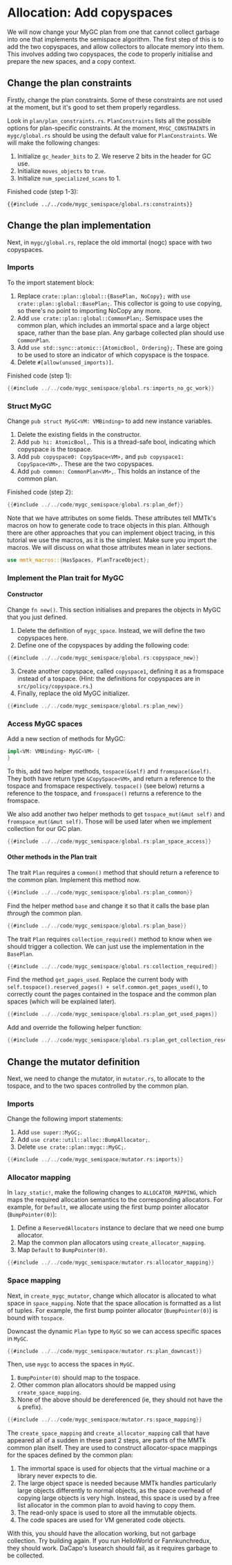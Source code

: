 # Allocation: Add copyspaces

We will now change your MyGC plan from one that cannot collect garbage
into one that implements the semispace algorithm. The first step of this
is to add the two copyspaces, and allow collectors to allocate memory 
into them. This involves adding two copyspaces, the code to properly initialise 
and prepare the new spaces, and a copy context.

## Change the plan constraints

Firstly, change the plan constraints. Some of these constraints are not used 
at the moment, but it's good to set them properly regardless.

Look in `plan/plan_constraints.rs`. `PlanConstraints` lists all the possible
options for plan-specific constraints. At the moment, `MYGC_CONSTRAINTS` in 
`mygc/global.rs` should be using the default value for `PlanConstraints`. 
We will make the following changes:

1. Initialize `gc_header_bits` to 2. We reserve 2 bits in the header for GC use.
1. Initialize `moves_objects` to `true`.
1. Initialize `num_specialized_scans` to 1.

Finished code (step 1-3):
```
{{#include ../../code/mygc_semispace/global.rs:constraints}}
```

## Change the plan implementation

Next, in `mygc/global.rs`, replace the old immortal (nogc) space with two 
copyspaces.

### Imports

To the import statement block:

   1. Replace `crate::plan::global::{BasePlan, NoCopy};` with 
   `use crate::plan::global::BasePlan;`. This collector is going to use 
   copying, so there's no point to importing NoCopy any more.
   2. Add `use crate::plan::global::CommonPlan;`. Semispace uses the common
   plan, which includes an immortal space and a large object space, rather 
   than the base plan. Any garbage collected plan should use `CommonPlan`.
   3. Add `use std::sync::atomic::{AtomicBool, Ordering};`. These are going 
   to be used to store an indicator of which copyspace is the tospace.
   4. Delete `#[allow(unused_imports)]`.

Finished code (step 1):
```rust
{{#include ../../code/mygc_semispace/global.rs:imports_no_gc_work}}
```

### Struct MyGC

Change `pub struct MyGC<VM: VMBinding>` to add new instance variables.

   1. Delete the existing fields in the constructor.
   2. Add `pub hi: AtomicBool,`. This is a thread-safe bool, indicating which 
   copyspace is the tospace.
   3. Add `pub copyspace0: CopySpace<VM>,` 
   and `pub copyspace1: CopySpace<VM>,`. These are the two copyspaces.
   4. Add `pub common: CommonPlan<VM>,`.
    This holds an instance of the common plan.

Finished code (step 2):
```rust
{{#include ../../code/mygc_semispace/global.rs:plan_def}}
```

Note that we have attributes on some fields. These attributes tell MMTk's macros on
how to generate code to trace objects in this plan. Although there are other approaches that
you can implement object tracing, in this tutorial we use the macros, as it is the simplest.
Make sure you import the macros. We will discuss on what those attributes mean in later sections.

```rust
use mmtk_macros::{HasSpaces, PlanTraceObject};
```

### Implement the Plan trait for MyGC

#### Constructor

Change `fn new()`. This section initialises and prepares the objects in MyGC 
that you just defined.

   1. Delete the definition of `mygc_space`. 
   Instead, we will define the two copyspaces here.
   2. Define one of the copyspaces by adding the following code: 
```rust
{{#include ../../code/mygc_semispace/global.rs:copyspace_new}}
```

   3. Create another copyspace, called `copyspace1`, defining it as a fromspace 
   instead of a tospace. (Hint: the definitions for 
   copyspaces are in `src/policy/copyspace.rs`.) 
   4. Finally, replace the old MyGC initializer.
```rust
{{#include ../../code/mygc_semispace/global.rs:plan_new}}
```

### Access MyGC spaces

Add a new section of methods for MyGC:

```rust
impl<VM: VMBinding> MyGC<VM> {
}
```

To this, add two helper methods, `tospace(&self)` 
and `fromspace(&self)`. They both have return type `&CopySpace<VM>`, 
and return a reference to the tospace and fromspace respectively. 
`tospace()` (see below) returns a reference to the tospace, 
and `fromspace()` returns a reference to the fromspace.

We also add another two helper methods to get `tospace_mut(&mut self)`
and `fromspace_mut(&mut self)`. Those will be used later when we implement
collection for our GC plan.

```rust
{{#include ../../code/mygc_semispace/global.rs:plan_space_access}}
```

#### Other methods in the Plan trait

The trait `Plan` requires a `common()` method that should return a 
reference to the common plan. Implement this method now.

```rust
{{#include ../../code/mygc_semispace/global.rs:plan_common}}
```

Find the helper method `base` and change it so that it calls the 
base plan *through* the common plan.

```rust
{{#include ../../code/mygc_semispace/global.rs:plan_base}}
```

The trait `Plan` requires `collection_required()` method to know when
we should trigger a collection. We can just use the implementation
in the `BasePlan`.

```rust
{{#include ../../code/mygc_semispace/global.rs:collection_required}}
```

Find the method `get_pages_used`. Replace the current body with 
`self.tospace().reserved_pages() + self.common.get_pages_used()`, to 
correctly count the pages contained in the tospace and the common plan 
spaces (which will be explained later).

```rust
{{#include ../../code/mygc_semispace/global.rs:plan_get_used_pages}}
```

Add and override the following helper function:

```rust
{{#include ../../code/mygc_semispace/global.rs:plan_get_collection_reserve}}
```

## Change the mutator definition

Next, we need to change the mutator, in `mutator.rs`, to allocate to the 
tospace, and to the two spaces controlled by the common plan. 

### Imports

Change the following import statements:
   1. Add `use super::MyGC;`.
   2. Add `use crate::util::alloc::BumpAllocator;`.
   3. Delete `use crate::plan::mygc::MyGC;`.

```rust
{{#include ../../code/mygc_semispace/mutator.rs:imports}}
```

### Allocator mapping

In `lazy_static!`, make the following changes to `ALLOCATOR_MAPPING`, 
which maps the required allocation semantics to the corresponding allocators. 
For example, for `Default`, we allocate using the first bump pointer allocator 
(`BumpPointer(0)`):
   1. Define a `ReservedAllocators` instance to declare that we need one bump allocator.
   2. Map the common plan allocators using `create_allocator_mapping`.
   3. Map `Default` to `BumpPointer(0)`.

```rust
{{#include ../../code/mygc_semispace/mutator.rs:allocator_mapping}}
```

### Space mapping

Next, in `create_mygc_mutator`, change which allocator is allocated to what 
space in `space_mapping`. Note that the space allocation is formatted as a list 
of tuples. For example, the first bump pointer allocator (`BumpPointer(0)`) is 
bound with `tospace`.

Downcast the dynamic `Plan` type to `MyGC` so we can access specific spaces in 
`MyGC`.

```rust
{{#include ../../code/mygc_semispace/mutator.rs:plan_downcast}}
```

Then, use `mygc` to access the spaces in `MyGC`.

   1. `BumpPointer(0)` should map to the tospace.
   2. Other common plan allocators should be mapped using `create_space_mapping`.
   3. None of the above should be dereferenced (ie, they should not have
   the `&` prefix).

```rust
{{#include ../../code/mygc_semispace/mutator.rs:space_mapping}}
```
     
The `create_space_mapping` and `create_allocator_mapping` call that have appeared all
of a sudden in these past 2 steps, are parts of the MMTk common plan
itself. They are used to construct allocator-space mappings for the spaces defined
by the common plan:

 1. The immortal space is used for objects that the virtual machine or a 
 library never expects to die.
 2. The large object space is needed because MMTk handles particularly large 
 objects differently to normal objects, as the space overhead of copying 
 large objects is very high. Instead, this space is used by a free list 
 allocator in the common plan to avoid having to copy them. 
 3. The read-only space is used to store all the immutable objects.
 4. The code spaces are used for VM generated code objects.

With this, you should have the allocation working, but not garbage collection. 
Try building again. If you run HelloWorld or Fannkunchredux, they should
work. DaCapo's lusearch should fail, as it requires garbage to be collected. 
